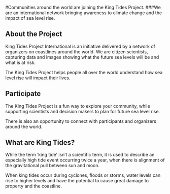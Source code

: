 #Communities around the world are joining the King Tides Project.
###We are an international network bringing awareness to climate change and the impact of sea level rise.

## About the Project
King Tides Project International is an initiative delivered by a network of organizers on coastlines around the world. We are citizen scientists, capturing data and images showing what the future sea levels will be and what is at risk.

The King Tides Project helps people all over the world understand how sea level rise will impact their lives.

## Participate

The King Tides Project is a fun way to explore your community, while supporting scientists and decision makers to plan for future sea level rise.

There is also an opportunity to connect with participants and organizers around the world.

## What are King Tides?

While the term ‘king tide’ isn’t a scientific term, it is used to describe an especially high tide event occurring twice a year, when there is alignment of the gravitational pull between sun and moon.

When king tides occur during cyclones, floods or storms, water levels can rise to higher levels and have the potential to cause great damage to property and the coastline.
